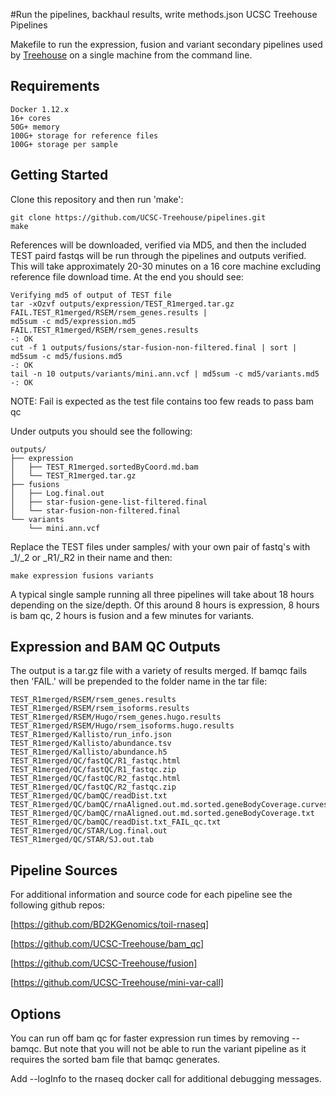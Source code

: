 #Run the pipelines, backhaul results, write methods.json UCSC Treehouse Pipelines

Makefile to run the expression, fusion and variant secondary pipelines used by [Treehouse](https://treehouse.soe.ucsc.edu/) on a single machine from the command line.

## Requirements

    Docker 1.12.x
    16+ cores
    50G+ memory
    100G+ storage for reference files
    100G+ storage per sample

## Getting Started

Clone this repository and then run 'make':

    git clone https://github.com/UCSC-Treehouse/pipelines.git
    make

References will be downloaded, verified via MD5, and then the included TEST paird fastqs will be run through the pipelines and outputs verified. This will take approximately 20-30 minutes on a 16 core machine excluding reference file download time. At the end you should see:

    Verifying md5 of output of TEST file
    tar -xOzvf outputs/expression/TEST_R1merged.tar.gz FAIL.TEST_R1merged/RSEM/rsem_genes.results |
    md5sum -c md5/expression.md5
    FAIL.TEST_R1merged/RSEM/rsem_genes.results
    -: OK
    cut -f 1 outputs/fusions/star-fusion-non-filtered.final | sort | md5sum -c md5/fusions.md5
    -: OK
    tail -n 10 outputs/variants/mini.ann.vcf | md5sum -c md5/variants.md5
    -: OK
    
NOTE: Fail is expected as the test file contains too few reads to pass bam qc

Under outputs you should see the following:

    outputs/
    ├── expression
    │   ├── TEST_R1merged.sortedByCoord.md.bam
    │   └── TEST_R1merged.tar.gz
    ├── fusions
    │   ├── Log.final.out
    │   ├── star-fusion-gene-list-filtered.final
    │   └── star-fusion-non-filtered.final
    └── variants
        └── mini.ann.vcf

Replace the TEST files under samples/ with your own pair of fastq's with _1/_2 or _R1/_R2 in their name and then:

    make expression fusions variants

A typical single sample running all three pipelines will take about 18 hours depending on the size/depth. Of this around 8 hours is expression, 8 hours is bam qc, 2 hours is fusion and a few minutes for variants. 

## Expression and BAM QC Outputs

The output is a tar.gz file with a variety of results merged. If bamqc fails then 'FAIL.' will be
prepended to the folder name in the tar file:

    TEST_R1merged/RSEM/rsem_genes.results
    TEST_R1merged/RSEM/rsem_isoforms.results
    TEST_R1merged/RSEM/Hugo/rsem_genes.hugo.results
    TEST_R1merged/RSEM/Hugo/rsem_isoforms.hugo.results
    TEST_R1merged/Kallisto/run_info.json
    TEST_R1merged/Kallisto/abundance.tsv
    TEST_R1merged/Kallisto/abundance.h5
    TEST_R1merged/QC/fastQC/R1_fastqc.html
    TEST_R1merged/QC/fastQC/R1_fastqc.zip
    TEST_R1merged/QC/fastQC/R2_fastqc.html
    TEST_R1merged/QC/fastQC/R2_fastqc.zip
    TEST_R1merged/QC/bamQC/readDist.txt
    TEST_R1merged/QC/bamQC/rnaAligned.out.md.sorted.geneBodyCoverage.curves.pdf
    TEST_R1merged/QC/bamQC/rnaAligned.out.md.sorted.geneBodyCoverage.txt
    TEST_R1merged/QC/bamQC/readDist.txt_FAIL_qc.txt
    TEST_R1merged/QC/STAR/Log.final.out
    TEST_R1merged/QC/STAR/SJ.out.tab

## Pipeline Sources

For additional information and source code for each pipeline see the following github repos:

[https://github.com/BD2KGenomics/toil-rnaseq]

[https://github.com/UCSC-Treehouse/bam_qc]

[https://github.com/UCSC-Treehouse/fusion]

[https://github.com/UCSC-Treehouse/mini-var-call]

## Options

You can run off bam qc for faster expression run times by removing --bamqc. But note that you will not be able to run the variant pipeline as it requires the sorted bam file that bamqc generates.

Add --logInfo to the rnaseq docker call for additional debugging messages.
